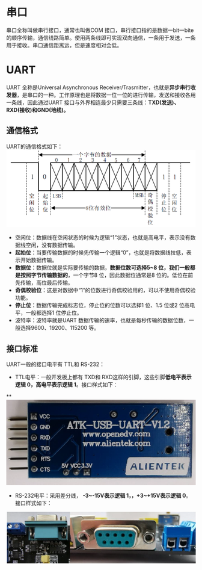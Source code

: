 
# 串口
串口全称叫做串行接口，通常也叫做COM 接口，串行接口指的是数据一bit一bite的顺序传输，通信线路简单。使用两条线即可实现双向通信，一条用于发送，一条用于接收。串口通信距离远，但是速度相对会低。

# UART
UART 全称是Universal Asynchronous Receiver/Trasmitter，也就是**异步串行收发器**，是串口的一种。工作原理也是将数据一位一位的进行传输，发送和接收各用一条线，因此通过UART 接口与外界相连最少只需要三条线：**TXD(发送)、RXD(接收)和GND(地线)。**

## 通信格式
UART的通信格式如下：![image.png](.assets/1622561404736-4364516b-1f3e-4b18-bc94-8dff4371bdef.png)

- 空闲位：数据线在空闲状态的时候为逻辑“1”状态，也就是高电平，表示没有数据线空闲，没有数据传输。
- **起始位**：当要传输数据的时候先传输一个逻辑“0”，也就是将数据线拉低，表示开始数据传输。
- **数据位**：数据位就是实际要传输的数据，**数据位数可选择5~8 位，我们一般都是按照字节传输数据的**，一个字节8 位，因此数据位通常是8 位的。低位在前先传输，高位最后传输。
- **奇偶校验位**：这是对数据中“1”的位数进行奇偶校验用的，可以不使用奇偶校验功能。
- **停止位**：数据传输完成标志位，停止位的位数可以选择1 位、1.5 位或2 位高电平，一般都选择1 位停止位。
- 波特率：波特率就是UART 数据传输的速率，也就是每秒传输的数据位数，一般选择9600、19200、115200 等。

## 接口标准
UART一般的接口电平有 TTL和 RS-232：

- TTL电平：一般开发板上都有 TXD和 RXD这样的引脚，这些引脚**低电平表示逻辑 0，高电平表示逻辑 1**。接口样式如下：

**![image.png](.assets/1622562028694-c38ce739-1698-4a3b-82db-399106afd673.png)

- RS-232电平：采用差分线， **-3~-15V表示逻辑 1，，+3~+15V表示逻辑 0**。接口样式如下：

![image.png](.assets/1622562068080-2cef11d1-bcac-43eb-bfaf-00860b9056e0.png)

